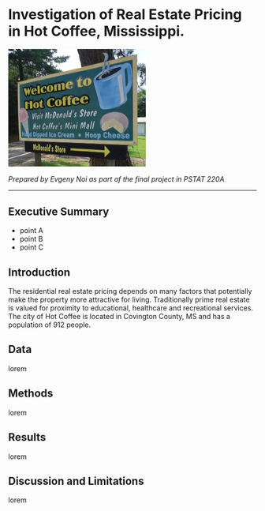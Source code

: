 # Investigation of Real Estate Pricing in Hot Coffee, Mississippi. 

<img src="https://raw.githubusercontent.com/barguzin/pstat_final/master/img/image-20201213121719287.png" alt="image-20201213121719287" style="zoom:50%;" />

*Prepared by Evgeny Noi as part of the final project in PSTAT 220A*

---

## Executive Summary

* point A
* point B
* point C 



## Introduction 

The residential real estate pricing depends on many factors that potentially make the property more attractive for living. Traditionally prime real estate is valued for proximity to educational, healthcare and recreational services. The city of Hot Coffee is located in Covington County, MS and has a population of 912 people. 



## Data 

lorem



## Methods 

lorem 



## Results 

lorem 



## Discussion and Limitations

lorem 





